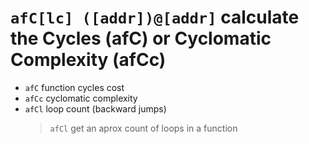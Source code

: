 <!-- TITLE: afC -->
#  `afC[lc] ([addr])@[addr]`   calculate the Cycles (afC) or Cyclomatic Complexity (afCc)

- `afC`   function cycles cost
- `afCc`   cyclomatic complexity
- `afCl`   loop count (backward jumps)
	> `afCl` get an aprox count of loops in a function

<p hidden>afC afCc afCl</p>